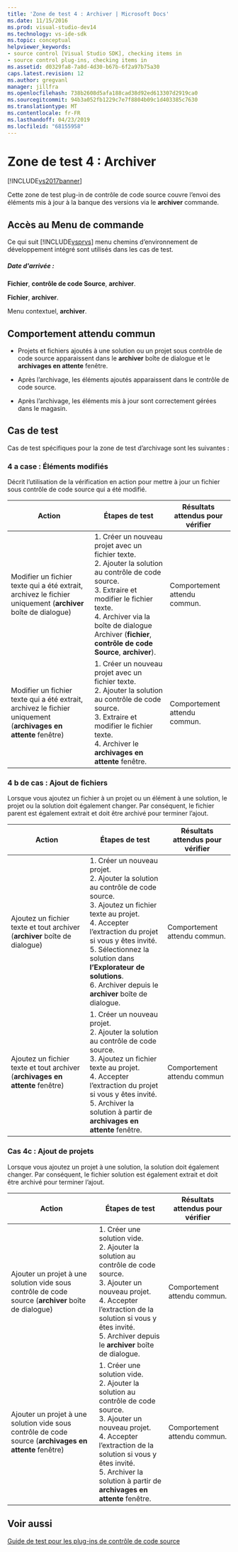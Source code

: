 ```yaml
---
title: 'Zone de test 4 : Archiver | Microsoft Docs'
ms.date: 11/15/2016
ms.prod: visual-studio-dev14
ms.technology: vs-ide-sdk
ms.topic: conceptual
helpviewer_keywords:
- source control [Visual Studio SDK], checking items in
- source control plug-ins, checking items in
ms.assetid: d0329fa8-7a8d-4d30-b67b-6f2a97b75a30
caps.latest.revision: 12
ms.author: gregvanl
manager: jillfra
ms.openlocfilehash: 738b2608d5afa188cad38d92ed613307d2919ca0
ms.sourcegitcommit: 94b3a052fb1229c7e7f8804b09c1d403385c7630
ms.translationtype: MT
ms.contentlocale: fr-FR
ms.lasthandoff: 04/23/2019
ms.locfileid: "68155958"
---
```

# <a name="test-area-4-check-in"></a>Zone de test 4 : Archiver
[!INCLUDE[vs2017banner](../../includes/vs2017banner.md)]

Cette zone de test plug-in de contrôle de code source couvre l’envoi des éléments mis à jour à la banque des versions via le **archiver** commande.  
  
## <a name="command-menu-access"></a>Accès au Menu de commande  
 Ce qui suit [!INCLUDE[vsprvs](../../includes/vsprvs-md.md)] menu chemins d’environnement de développement intégré sont utilisés dans les cas de test.  
  
##### <a name="check-in"></a>Date d'arrivée :  
 **Fichier**, **contrôle de code Source**, **archiver**.  
  
 **Fichier**, **archiver**.  
  
 Menu contextuel, **archiver**.  
  
## <a name="common-expected-behavior"></a>Comportement attendu commun  
  
- Projets et fichiers ajoutés à une solution ou un projet sous contrôle de code source apparaissent dans le **archiver** boîte de dialogue et le **archivages en attente** fenêtre.  
  
- Après l’archivage, les éléments ajoutés apparaissent dans le contrôle de code source.  
  
- Après l’archivage, les éléments mis à jour sont correctement gérées dans le magasin.  
  
## <a name="test-cases"></a>Cas de test  
 Cas de test spécifiques pour la zone de test d’archivage sont les suivantes :  
  
### <a name="case-4a-modified-items"></a>4 a case : Éléments modifiés  
 Décrit l’utilisation de la vérification en action pour mettre à jour un fichier sous contrôle de code source qui a été modifié.  
  
|Action|Étapes de test|Résultats attendus pour vérifier|  
|------------|----------------|--------------------------------|  
|Modifier un fichier texte qui a été extrait, archivez le fichier uniquement (**archiver** boîte de dialogue)|1.  Créer un nouveau projet avec un fichier texte.<br />2.  Ajouter la solution au contrôle de code source.<br />3.  Extraire et modifier le fichier texte.<br />4.  Archiver via la boîte de dialogue Archiver (**fichier**, **contrôle de code Source**, **archiver**).|Comportement attendu commun.|  
|Modifier un fichier texte qui a été extrait, archivez le fichier uniquement (**archivages en attente** fenêtre)|1.  Créer un nouveau projet avec un fichier texte.<br />2.  Ajouter la solution au contrôle de code source.<br />3.  Extraire et modifier le fichier texte.<br />4.  Archiver le **archivages en attente** fenêtre.|Comportement attendu commun.|  
  
### <a name="case-4b-adding-files"></a>4 b de cas : Ajout de fichiers  
 Lorsque vous ajoutez un fichier à un projet ou un élément à une solution, le projet ou la solution doit également changer. Par conséquent, le fichier parent est également extrait et doit être archivé pour terminer l’ajout.  
  
|Action|Étapes de test|Résultats attendus pour vérifier|  
|------------|----------------|--------------------------------|  
|Ajoutez un fichier texte et tout archiver (**archiver** boîte de dialogue)|1.  Créer un nouveau projet.<br />2.  Ajouter la solution au contrôle de code source.<br />3.  Ajoutez un fichier texte au projet.<br />4.  Accepter l’extraction du projet si vous y êtes invité.<br />5.  Sélectionnez la solution dans **l’Explorateur de solutions**.<br />6.  Archiver depuis le **archiver** boîte de dialogue.|Comportement attendu commun.|  
|Ajoutez un fichier texte et tout archiver (**archivages en attente** fenêtre)|1.  Créer un nouveau projet.<br />2.  Ajouter la solution au contrôle de code source.<br />3.  Ajoutez un fichier texte au projet.<br />4.  Accepter l’extraction du projet si vous y êtes invité.<br />5.  Archiver la solution à partir de **archivages en attente** fenêtre.|Comportement attendu commun|  
  
### <a name="case-4c-adding-projects"></a>Cas 4c : Ajout de projets  
 Lorsque vous ajoutez un projet à une solution, la solution doit également changer. Par conséquent, le fichier solution est également extrait et doit être archivé pour terminer l’ajout.  
  
|Action|Étapes de test|Résultats attendus pour vérifier|  
|------------|----------------|--------------------------------|  
|Ajouter un projet à une solution vide sous contrôle de code source (**archiver** boîte de dialogue)|1.  Créer une solution vide.<br />2.  Ajouter la solution au contrôle de code source.<br />3.  Ajouter un nouveau projet.<br />4.  Accepter l’extraction de la solution si vous y êtes invité.<br />5.  Archiver depuis le **archiver** boîte de dialogue.|Comportement attendu commun.|  
|Ajouter un projet à une solution vide sous contrôle de code source (**archivages en attente** fenêtre)|1.  Créer une solution vide.<br />2.  Ajouter la solution au contrôle de code source.<br />3.  Ajouter un nouveau projet.<br />4.  Accepter l’extraction de la solution si vous y êtes invité.<br />5.  Archiver la solution à partir de **archivages en attente** fenêtre.|Comportement attendu commun.|  
  
## <a name="see-also"></a>Voir aussi  
 [Guide de test pour les plug-ins de contrôle de code source](../../extensibility/internals/test-guide-for-source-control-plug-ins.md)
